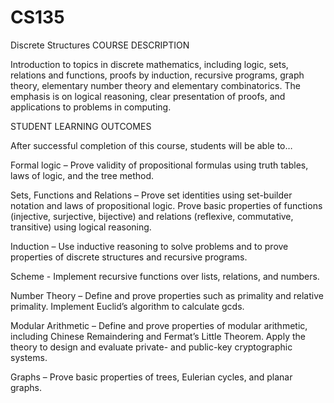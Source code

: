 # CS135
Discrete Structures
COURSE DESCRIPTION

Introduction to topics in discrete mathematics, including logic, sets, relations and functions, proofs by induction, recursive programs, graph theory, elementary number theory and elementary combinatorics.  The emphasis is on logical reasoning, clear presentation of proofs, and applications to problems in computing.

STUDENT LEARNING OUTCOMES

After successful completion of this course, students will be able to…

Formal logic – Prove validity of propositional formulas using truth tables, laws of logic, and the tree method.

Sets, Functions and Relations – Prove set identities using set-builder notation and laws of propositional logic.  Prove basic properties of functions (injective, surjective, bijective) and relations (reflexive, commutative, transitive) using logical reasoning.

Induction – Use inductive reasoning to solve problems and to prove properties of discrete structures and recursive programs.

Scheme - Implement recursive functions over lists, relations, and numbers.

Number Theory – Define and prove properties such as primality and relative primality.  Implement Euclid’s algorithm to calculate gcds. 

Modular Arithmetic – Define and prove properties of modular arithmetic, including Chinese Remaindering and Fermat’s Little Theorem.  Apply the theory to design and evaluate private- and public-key cryptographic systems.

Graphs – Prove basic properties of trees, Eulerian cycles, and planar graphs.
